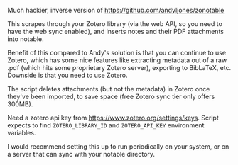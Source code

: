 Much hackier, inverse version of https://github.com/andyljones/zonotable

This scrapes through your Zotero library (via the web API, so you need to have the web sync enabled), 
and inserts notes and their PDF attachments into notable.

Benefit of this compared to Andy's solution is that you can continue to use Zotero, which has some nice features
like extracting metadata out of a raw .pdf (which hits some proprietary Zotero server), exporting to BibLaTeX, etc. 
Downside is that you need to use Zotero.

The script deletes attachments (but not the metadata) in Zotero once they've been imported, to save space (free Zotero sync tier only offers 300MB).

Need a zotero api key from https://www.zotero.org/settings/keys. Script expects to find `ZOTERO_LIBRARY_ID` and `ZOTERO_API_KEY` environment variables.

I would recommend setting this up to run periodically on your system, or on a server that can sync with your notable directory.
